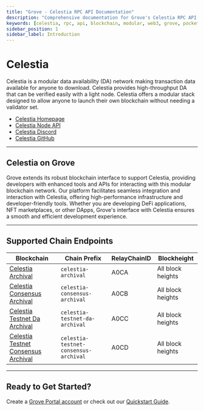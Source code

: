 ```yaml
---
title: "Grove - Celestia RPC API Documentation"
description: "Comprehensive documentation for Grove's Celestia RPC API, covering endpoint details and integration strategies for blockchain developers."
keywords: [celestia, rpc, api, blockchain, modular, web3, grove, pocket, pokt]
sidebar_position: 1
sidebar_label: Introduction
---
```


# Celestia

Celestia is a modular data availability (DA) network making transaction data available for anyone to download. Celestia provides high-throughput DA that can be verified easily with a light node. Celestia offers a modular stack designed to allow anyone to launch their own blockchain without needing a validator set.

- [Celestia Homepage](https://celestia.org/)
- [Celestia Node API](https://node-rpc-docs.celestia.org/?version=v0.12.4)
- [Celestia Discord](https://discord.com/invite/YsnTPcSfWQ)
- [Celestia GitHub](https://github.com/celestiaorg)

---

## Celestia on Grove

Grove extends its robust blockchain interface to support Celestia, providing developers with enhanced tools and APIs for interacting with this modular blockchain network. Our platform facilitates seamless integration and interaction with Celestia, offering high-performance infrastructure and developer-friendly tools. Whether you are developing DeFi applications, NFT marketplaces, or other DApps, Grove's interface with Celestia ensures a smooth and efficient development experience.

---

## Supported Chain Endpoints

| Blockchain                                         | Chain Prefix        | RelayChainID | Blockheight       |
| -------------------------------------------------- | ------------------- | ------------ | ----------------- |
| [Celestia Archival](./endpoints/celestia-archival) | `celestia-archival` | A0CA         | All block heights |
| [Celestia Consensus Archival](./endpoints/celestia-archival) | `celestia-consensus-archival` | A0CB         | All block heights |
| [Celestia Testnet Da Archival](./endpoints/celestia-testnet-da-archival) | `celestia-testnet-da-archival` | A0CC         | All block heights |
| [Celestia Testnet Consensus Archival](./endpoints/celestia-testnet-consensus-archival) | `celestia-testnet-consensus-archival` | A0CD         | All block heights |


---

## Ready to Get Started?

Create a [Grove Portal account](https://portal.grove.city) or check out our [Quickstart Guide](/guides/getting-started/quickstart).
